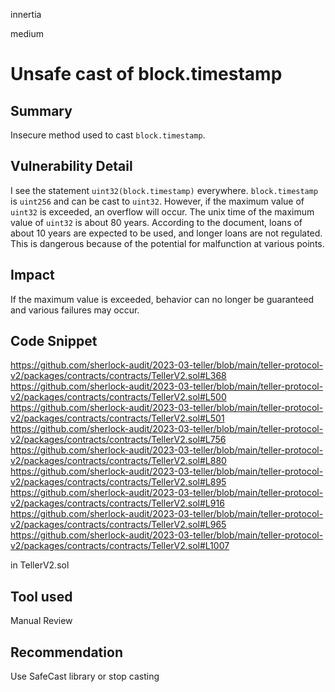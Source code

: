 innertia

medium

# Unsafe cast of block.timestamp

## Summary
Insecure method used to cast `block.timestamp`.
## Vulnerability Detail
I see the statement `uint32(block.timestamp)` everywhere. `block.timestamp` is `uint256` and can be cast to `uint32`. However, if the maximum value of `uint32` is exceeded, an overflow will occur.
The unix time of the maximum value of `uint32` is about 80 years.
According to the document, loans of about 10 years are expected to be used, and longer loans are not regulated.
This is dangerous because of the potential for malfunction at various points.
## Impact
If the maximum value is exceeded, behavior can no longer be guaranteed and various failures may occur.
## Code Snippet
https://github.com/sherlock-audit/2023-03-teller/blob/main/teller-protocol-v2/packages/contracts/contracts/TellerV2.sol#L368
https://github.com/sherlock-audit/2023-03-teller/blob/main/teller-protocol-v2/packages/contracts/contracts/TellerV2.sol#L500
https://github.com/sherlock-audit/2023-03-teller/blob/main/teller-protocol-v2/packages/contracts/contracts/TellerV2.sol#L501
https://github.com/sherlock-audit/2023-03-teller/blob/main/teller-protocol-v2/packages/contracts/contracts/TellerV2.sol#L756
https://github.com/sherlock-audit/2023-03-teller/blob/main/teller-protocol-v2/packages/contracts/contracts/TellerV2.sol#L880
https://github.com/sherlock-audit/2023-03-teller/blob/main/teller-protocol-v2/packages/contracts/contracts/TellerV2.sol#L895
https://github.com/sherlock-audit/2023-03-teller/blob/main/teller-protocol-v2/packages/contracts/contracts/TellerV2.sol#L916
https://github.com/sherlock-audit/2023-03-teller/blob/main/teller-protocol-v2/packages/contracts/contracts/TellerV2.sol#L965
https://github.com/sherlock-audit/2023-03-teller/blob/main/teller-protocol-v2/packages/contracts/contracts/TellerV2.sol#L1007

in TellerV2.sol

## Tool used

Manual Review

## Recommendation
Use SafeCast library or stop casting
